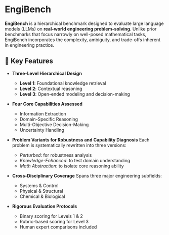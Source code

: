 # EngiBench

**EngiBench** is a hierarchical benchmark designed to evaluate large language models (LLMs) on **real-world engineering problem-solving**. Unlike prior benchmarks that focus narrowly on well-posed mathematical tasks, EngiBench incorporates the complexity, ambiguity, and trade-offs inherent in engineering practice.

## 🔧 Key Features

* **Three-Level Hierarchical Design**

  * **Level 1**: Foundational knowledge retrieval
  * **Level 2**: Contextual reasoning
  * **Level 3**: Open-ended modeling and decision-making

* **Four Core Capabilities Assessed**

  * Information Extraction
  * Domain-Specific Reasoning
  * Multi-Objective Decision-Making
  * Uncertainty Handling

* **Problem Variants for Robustness and Capability Diagnosis**
  Each problem is systematically rewritten into three versions:

  * *Perturbed*: for robustness analysis
  * *Knowledge-Enhanced*: to test domain understanding
  * *Math Abstraction*: to isolate core reasoning ability

* **Cross-Disciplinary Coverage**
  Spans three major engineering subfields:

  * Systems & Control
  * Physical & Structural
  * Chemical & Biological

* **Rigorous Evaluation Protocols**

  * Binary scoring for Levels 1 & 2
  * Rubric-based scoring for Level 3
  * Human expert comparisons included

